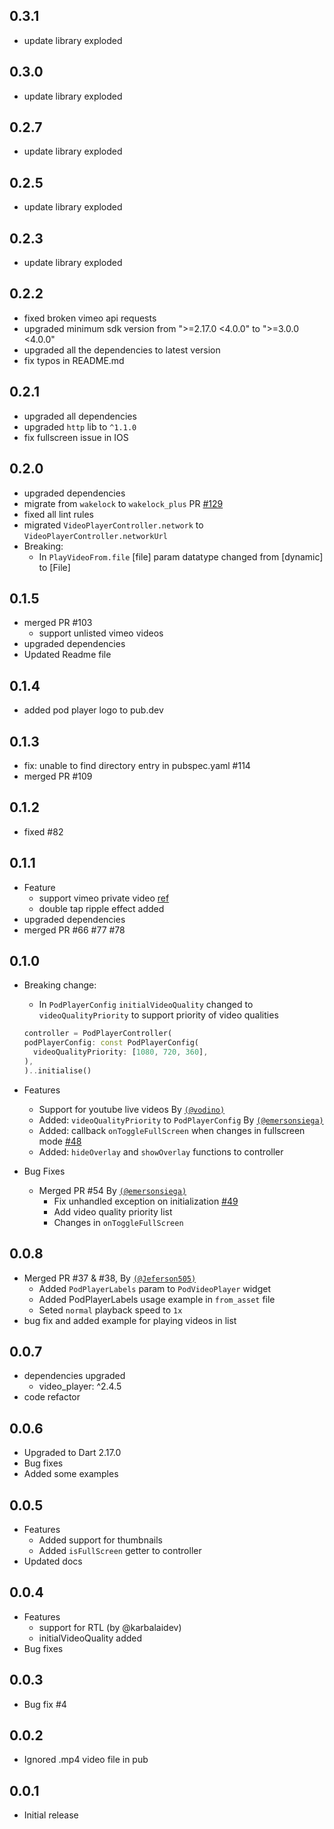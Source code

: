 ## 0.3.1
- update library exploded
## 0.3.0
- update library exploded
## 0.2.7
- update library exploded
## 0.2.5
- update library exploded
## 0.2.3
- update library exploded
## 0.2.2
- fixed broken vimeo api requests
- upgraded minimum sdk version from ">=2.17.0 <4.0.0" to ">=3.0.0 <4.0.0"
- upgraded all the dependencies to latest version
- fix typos in README.md

## 0.2.1
- upgraded all dependencies 
- upgraded `http` lib to `^1.1.0`
- fix fullscreen issue in IOS

## 0.2.0
  - upgraded dependencies 
  - migrate from `wakelock` to `wakelock_plus` PR [#129](https://github.com/newtaDev/pod_player/pull/129)
  - fixed all lint rules
  - migrated `VideoPlayerController.network` to `VideoPlayerController.networkUrl`
  - Breaking:
    - In `PlayVideoFrom.file` [file] param datatype changed from [dynamic] to [File]
## 0.1.5
  - merged PR #103
    - support unlisted vimeo videos
  - upgraded dependencies 
  - Updated Readme file
## 0.1.4
  - added pod player logo to pub.dev
## 0.1.3
  - fix: unable to find directory entry in pubspec.yaml #114
  - merged PR #109 
## 0.1.2
  - fixed #82
## 0.1.1
  - Feature
    - support vimeo private video [ref](https://github.com/newtaDev/pod_player#how-to-play-video-from-vimeo-private-videos)
    - double tap ripple effect added
  - upgraded dependencies
  - merged PR #66 #77 #78
## 0.1.0

- Breaking change:

  - In `PodPlayerConfig` `initialVideoQuality` changed to `videoQualityPriority` to support priority of video qualities

  ```dart
  controller = PodPlayerController(
  podPlayerConfig: const PodPlayerConfig(
    videoQualityPriority: [1080, 720, 360],
  ),
  )..initialise()
  ```

- Features

  - Support for youtube live videos By [`(@vodino)`](https://github.com/vodino)
  - Added: `videoQualityPriority` to `PodPlayerConfig` By [`(@emersonsiega)`](https://github.com/emersonsiega)
  - Added: callback `onToggleFullScreen` when changes in fullscreen mode [#48](https://github.com/newtaDev/pod_player/issues/48)
  - Added: `hideOverlay` and `showOverlay` functions to controller

- Bug Fixes
  - Merged PR #54 By [`(@emersonsiega)`](https://github.com/emersonsiega)
    - Fix unhandled exception on initialization [#49](https://github.com/newtaDev/pod_player/issues/49)
    - Add video quality priority list
    - Changes in `onToggleFullScreen`

## 0.0.8

- Merged PR #37 & #38, By [`(@Jeferson505)`](https://github.com/Jeferson505)
  - Added `PodPlayerLabels` param to `PodVideoPlayer` widget
  - Added PodPlayerLabels usage example in `from_asset` file
  - Seted `normal` playback speed to `1x`
- bug fix and added example for playing videos in list

## 0.0.7

- dependencies upgraded
  - video_player: ^2.4.5
- code refactor

## 0.0.6

- Upgraded to Dart 2.17.0
- Bug fixes
- Added some examples

## 0.0.5

- Features
  - Added support for thumbnails
  - Added `isFullScreen` getter to controller
- Updated docs

## 0.0.4

- Features
  - support for RTL (by @karbalaidev)
  - initialVideoQuality added
- Bug fixes

## 0.0.3

- Bug fix #4

## 0.0.2

- Ignored .mp4 video file in pub

## 0.0.1

- Initial release
